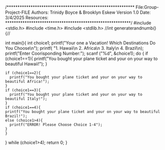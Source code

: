 /***********************************************************
File:Group-Project-FILE
Authors: Trinidy Boyce & Brooklyn Eskew
Version 1.0
Date: 3/4/2025
Resources: 
**********************************************************/
#include <stdio.h>
#include <time.h>
#include <stdlib.h>
//int generaterandnumb(){//


int main(){
  int choice1;
  printf("Your one a Vacation! Which Destinations Do You Choose\n");
  printf( "1. Hawaii\n 2. Africa\n 3. Italy\n 4. Brazil\n); 
  printf("Enter Coorisponding Number:"); 
  scanf ("%d", &choice1);
  do {
    if (choice1==1){
      printf("You bought your plane ticket and your on your way to beautiful Hawaii!");
    }
    
    if (choice1==2){
      printf("You bought your plane ticket and your on your way to beautiful Africa!");
    }
    if (choice1==3){
      printf("You bought your plane ticket and your on your way to beautiful Italy!");
    }
    if (choice1==4){
    printf("You bought your plane ticket and your on your way to beautiful Brazil!");
    else (choice1>4){
      printf("ERROR! Please Choose Choice 1-4");
    }
    }
  }
    while (choice1>4);
    return 0;
  }
